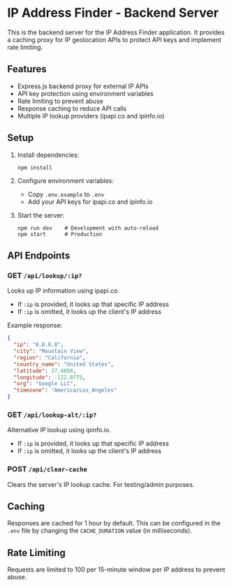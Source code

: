 # IP Address Finder - Backend Server

This is the backend server for the IP Address Finder application. It provides a caching proxy for IP geolocation APIs to protect API keys and implement rate limiting.

## Features

- Express.js backend proxy for external IP APIs
- API key protection using environment variables
- Rate limiting to prevent abuse
- Response caching to reduce API calls
- Multiple IP lookup providers (ipapi.co and ipinfo.io)

## Setup

1. Install dependencies:
   ```
   npm install
   ```

2. Configure environment variables:
   - Copy `.env.example` to `.env`
   - Add your API keys for ipapi.co and ipinfo.io

3. Start the server:
   ```
   npm run dev    # Development with auto-reload
   npm start      # Production
   ```

## API Endpoints

### GET `/api/lookup/:ip?`

Looks up IP information using ipapi.co.

- If `:ip` is provided, it looks up that specific IP address
- If `:ip` is omitted, it looks up the client's IP address

Example response:
```json
{
  "ip": "8.8.8.8",
  "city": "Mountain View",
  "region": "California",
  "country_name": "United States",
  "latitude": 37.4056,
  "longitude": -122.0775,
  "org": "Google LLC",
  "timezone": "America/Los_Angeles"
}
```

### GET `/api/lookup-alt/:ip?`

Alternative IP lookup using ipinfo.io.

- If `:ip` is provided, it looks up that specific IP address
- If `:ip` is omitted, it looks up the client's IP address

### POST `/api/clear-cache`

Clears the server's IP lookup cache. For testing/admin purposes.

## Caching

Responses are cached for 1 hour by default. This can be configured in the `.env` file by changing the `CACHE_DURATION` value (in milliseconds).

## Rate Limiting

Requests are limited to 100 per 15-minute window per IP address to prevent abuse.